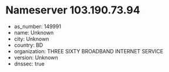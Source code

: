 # Nameserver 103.190.73.94

* as_number: 149991
* name: Unknown
* city: Unknown
* country: BD
* organization: THREE SIXTY BROADBAND INTERNET SERVICE
* version: Unknown
* dnssec: true
